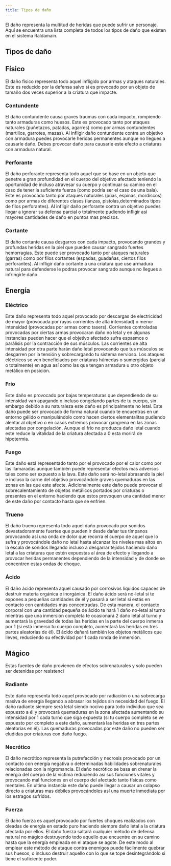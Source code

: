 ```yaml
---
title: Tipos de daño
---
```


El daño representa la multitud de heridas que puede sufrir un personaje. Aquí se encuentra una lista completa de todos los tipos de daño que existen en el sistema Raldamain.

## Tipos de daño

## Físico

El daño físico representa todo aquel infligido por armas y ataques naturales. Este es reducido por la defensa salvo si es provocado por un objeto de tamaño dos veces superior a la criatura que impacte.

### Contundente

El daño contundente causa graves traumas con cada impacto, rompiendo tanto armaduras como huesos. Este es provocado tanto por ataques naturales (puñetazos, patadas, agarres) como por armas contundentes (martillos, garrotes, mazas). Al infligir daño contundente contra un objetivo con armadura puedes provocarle heridas permanentes aunque no llegues a causarle daño. Debes provocar daño para causarle este efecto a criaturas con armadura natural.

### Perforante

El daño perforante representa todo aquel que se base en un objeto que penetre a gran profundidad en el cuerpo del objetivo afectado teniendo la oportunidad de incluso atravesar su cuerpo y continuar su camino en el caso de tener la suficiente fuerza (como podría ser el caso de una bala). Este es provocado tanto por ataques naturales (púas, espinas, mordiscos) como por armas de diferentes clases (lanzas, pistolas,determinados tipos de filos perforantes). Al infligir daño perforante contra un objetivo puedes llegar a ignorar su defensa parcial o totalmente pudiendo infligir así mayores cantidades de daño en puntos mas precisos.

### Cortante

El daño cortante causa desgarros con cada impacto, provocando grandes y profundas heridas en la piel que pueden causar sangrado fuertes hemorragias. Este puede ser provocado tanto por ataques naturales (garras) como por filos cortantes (espadas, guadañas, ciertos filos perforantes). Al infligir daño cortante a una criatura que use armadura natural para defenderse le podras provocar sangrado aunque no llegues a infringirle daño.

## Energía

### Eléctrico

Este daño representa todo aquel provocado por descargas de electricidad de mayor (provocada por rayos corrientes de alta intensidad) o menor intensidad (provocadas por armas como tasers). Corrientes controladas provocadas por ciertas armas provocaran daño no letal y en algunas instancias pueden hacer que el objetivo afectado sufra espasmos o parálisis por la contracción de sus músculos. Las corrientes de alta intensidad por otra parte harán daño letal provocando que tus músculos se desgarren por la tensión y sobrecargando tu sistema nervioso. Los ataques eléctricos se ven beneficiados por criaturas húmedas o sumergidas (parcial o totalmente) en agua así como las que tengan armadura u otro objeto metálico en posición.

### Frío

Este daño es provocado por bajas temperaturas que dependiendo de su intensidad van apagando o incluso congelando partes de tu cuerpo, sin embargo debido a su naturaleza este daño es principalmente no letal. Este daño puede ser provocado de forma natural cuando te encuentras en un entorno gélido o  manipulándolo como hacen ciertos elementalitas pudiendo alentar al objetivo o en casos extremos provocar gangrena en las zonas afectadas por congelación. Aunque el frío no produzca daño letal cuando este reduce la vitalidad de la criatura afectada a 0 esta morirá de hipotermia.

### Fuego

Este daño está representado tanto por el provocado por el calor como por las llamaradas aunque también puede representar efectos mas adversos tales como ser expuesto a la lava. Este daño será no-letal abrasando la piel e incluso la carne del objetivo provocándole graves quemaduras en las zonas en las que este afecte. Adicionalmente este daño puede provocar el sobrecalentamiento de objetos metálicos portados por criaturas o presentes en el entorno haciendo que estos provoquen una cantidad menor de este daño por contacto hasta que se enfríen.

### Trueno

El daño trueno representa todo aquel daño provocado por sonidos devastadoramente fuertes que pueden ir desde dañar tus tímpanos provocando así una onda de dolor que recorra el cuerpo de aquel que lo sufra y provocándole daño no letal hasta alcanzar los niveles mas altos en la escala de sonidos llegando incluso a desgarrar tejidos haciendo daño letal a las criaturas que estén expuestas al área de efecto y llegando a provocar heridas permanentes dependiendo de la intensidad y de donde se concentren estas ondas de choque.

### Ácido

El daño ácido representa aquel causado por corrosivos líquidos capaces de destruir materia orgánica e inorgánica. El daño ácido será no-letal si te expones a pequeñas cantidades de él y pasará a ser letal si estás en contacto con cantidades más concentradas. De esta manera, el contacto corporal con una cantidad pequeña de ácido te hará 1 daño no-letal al turno mientras que una inmersión completa te ocasionará 2 daño letal al turno y aumentará la gravedad de todas las heridas en la parte del cuerpo inmersa por 1 (si está inmerso tu cuerpo completo, aumentará las heridas en tres partes aleatorias de él). El ácido dañará también los objetos metálicos que lleves, reduciendo su efectividad por 1 cada ronda de inmersión.

## Mágico

Estas fuentes de daño provienen de efectos sobrenaturales y solo pueden ser detenidas por resistenci

### Radiante

Este daño representa todo aquel provocado por radiación o una sobrecarga masiva de energía llegando a abrasar los tejidos sin necesidad del fuego. El daño radiante siempre será letal siendo nocivo para todo individuo que sea expuesto a él y provocará quemaduras en la zona afectada aumentando su intensidad por 1 cada turno que siga expuesta (si tu cuerpo completo se ve expuesto por completo a este daño, aumentará las heridas en tres partes aleatorias en él). Las quemaduras provocadas por este daño no pueden ser eludidas por criaturas con daño fuego.

### Necrótico

El daño necrótico representa la putrefacción y necrosis provocado por un contacto con energía negativa o determinadas habilidades sobrenaturales relacionadas con la nigromancia. El daño necrótico se basa en drenar la energía del cuerpo de la victima reduciendo así sus funciones vitales y provocando mal funciones en el cuerpo del afectado tanto físicas como mentales. En ultima instancia este daño puede llegar a causar un colapso directo a criaturas mas débiles provocándoles así una muerte inmediata por los estragos sufridos.

### Fuerza

El daño fuerza es aquel provocado por fuertes choques realizados con oleadas de energía en estado puro haciendo siempre daño letal a la criatura afectada por ellos. El daño fuerza saltará cualquier método de defensa natural no mágico destruyendo todo aquello que encuentre en su camino hasta que la energía empleada en el ataque se agote. De este modo al emplear este método de ataque contra enemigos puede fácilmente quebrar sus huesos, o incluso destruir aquello con lo que se tope desintegrándolo si tiene el suficiente poder. 

